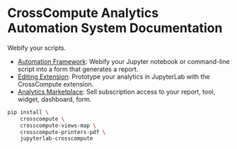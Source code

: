 # CrossCompute Analytics Automation System Documentation

Webify your scripts.

- [Automation Framework](automation-framework): Webify your Jupyter notebook or command-line script into a form that generates a report.
- [Editing Extension](editing-extension): Prototype your analytics in JupyterLab with the CrossCompute extension.
- [Analytics Marketplace](analytics-marketplace): Sell subscription access to your report, tool, widget, dashboard, form.

```bash
pip install \
    crosscompute \
    crosscompute-views-map \
    crosscompute-printers-pdf \
    jupyterlab-crosscompute
```
